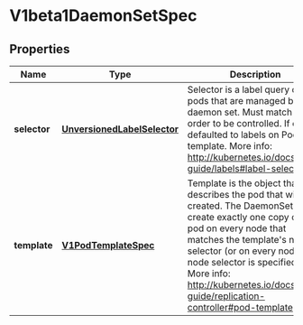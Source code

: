 
# V1beta1DaemonSetSpec

## Properties
Name | Type | Description | Notes
------------ | ------------- | ------------- | -------------
**selector** | [**UnversionedLabelSelector**](UnversionedLabelSelector.md) | Selector is a label query over pods that are managed by the daemon set. Must match in order to be controlled. If empty, defaulted to labels on Pod template. More info: http://kubernetes.io/docs/user-guide/labels#label-selectors |  [optional]
**template** | [**V1PodTemplateSpec**](V1PodTemplateSpec.md) | Template is the object that describes the pod that will be created. The DaemonSet will create exactly one copy of this pod on every node that matches the template&#39;s node selector (or on every node if no node selector is specified). More info: http://kubernetes.io/docs/user-guide/replication-controller#pod-template | 



